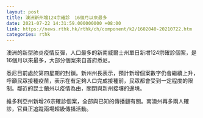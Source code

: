 ```yaml
---
layout: post
title: 澳洲新州增124宗確診　16個月以來最多
date: 2021-07-22 14:31:59.000000000 +08:00
link: https://news.rthk.hk/rthk/ch/component/k2/1602040-20210722.htm
categories: rthk
---
```


澳洲的新型肺炎疫情反彈，人口最多的新南威爾士州單日新增124宗確診個案，是16個月以來最多，大部分個案來自首府悉尼。

悉尼目前處於第四星期的封鎖。新州州長表示，預計新增個案數字仍會繼續上升，呼籲民眾接種疫苗，表示在有足夠人口完成接種前，民眾都會受到一定程度的限制。鄰近的昆士蘭州以疫情為由，關閉與新州接壤的邊境。

維多利亞州新增26宗確診個案，全部與已知的傳播鏈有關。南澳州再多兩人確診，官員正追蹤兩場超級傳播活動。
